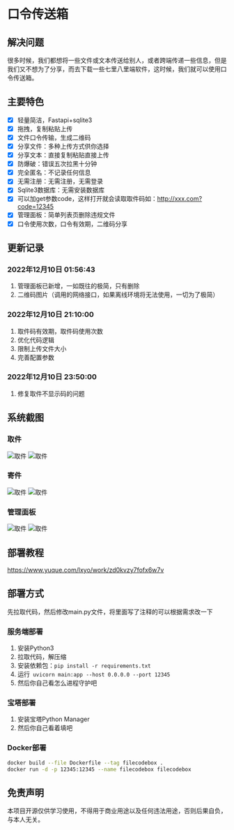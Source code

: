 # 口令传送箱

## 解决问题

很多时候，我们都想将一些文件或文本传送给别人，或者跨端传递一些信息，但是我们又不想为了分享，而去下载一些七里八里端软件，这时候，我们就可以使用口令传送箱。

## 主要特色

- [x] 轻量简洁，Fastapi+sqlite3
- [x] 拖拽，复制粘贴上传
- [x] 文件口令传输，生成二维码
- [x] 分享文件：多种上传方式供你选择
- [x] 分享文本：直接复制粘贴直接上传
- [x] 防爆破：错误五次拉黑十分钟
- [x] 完全匿名：不记录任何信息
- [x] 无需注册：无需注册，无需登录
- [x] Sqlite3数据库：无需安装数据库
- [x] 可以加get参数code，这样打开就会读取取件码如：http://xxx.com?code=12345
- [x] 管理面板：简单列表页删除违规文件
- [x] 口令使用次数，口令有效期，二维码分享

## 更新记录

### 2022年12月10日 01:56:43

1. 管理面板已新增，一如既往的极简，只有删除
2. 二维码图片（调用的网络接口，如果离线环境将无法使用，一切为了极简）

### 2022年12月10日 21:10:00

1. 取件码有效期，取件码使用次数
2. 优化代码逻辑
3. 限制上传文件大小
4. 完善配置参数

### 2022年12月10日 23:50:00
1. 修复取件不显示码的问题

## 系统截图

### 取件

![取件](https://raw.githubusercontent.com/vastsa/FileCodeBox/master/images/img.png)
![取件](https://raw.githubusercontent.com/vastsa/FileCodeBox/master/images/img_1.png)

### 寄件

![取件](https://raw.githubusercontent.com/vastsa/FileCodeBox/master/images/img_2.png)
![取件](https://raw.githubusercontent.com/vastsa/FileCodeBox/master/images/img_3.png)

### 管理面板

![取件](https://raw.githubusercontent.com/vastsa/FileCodeBox/master/images/img_4.png)
![取件](https://raw.githubusercontent.com/vastsa/FileCodeBox/master/images/img_5.png)

## 部署教程

https://www.yuque.com/lxyo/work/zd0kvzy7fofx6w7v

## 部署方式

先拉取代码，然后修改main.py文件，将里面写了注释的可以根据需求改一下

### 服务端部署

1. 安装Python3
2. 拉取代码，解压缩
3. 安装依赖包：`pip install -r requirements.txt`
4. 运行` uvicorn main:app --host 0.0.0.0 --port 12345`
5. 然后你自己看怎么进程守护吧

### 宝塔部署

1. 安装宝塔Python Manager
2. 然后你自己看着填吧

### Docker部署

```bash
docker build --file Dockerfile --tag filecodebox .
docker run -d -p 12345:12345 --name filecodebox filecodebox
```

## 免责声明

本项目开源仅供学习使用，不得用于商业用途以及任何违法用途，否则后果自负，与本人无关。
